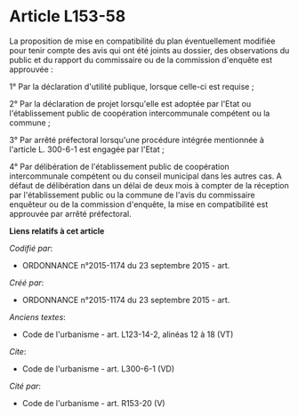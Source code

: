 # Article L153-58

La proposition de mise en compatibilité du plan éventuellement modifiée pour tenir compte des avis qui ont été joints au
dossier, des observations du public et du rapport du commissaire ou de la commission d'enquête est approuvée : 

1° Par la déclaration d'utilité publique, lorsque celle-ci est requise ; 

2° Par la déclaration de projet lorsqu'elle est adoptée par l'Etat ou l'établissement public de coopération intercommunale
compétent ou la commune ; 

3° Par arrêté préfectoral lorsqu'une procédure intégrée mentionnée à l'article L. 300-6-1 est engagée par l'Etat ; 

4° Par délibération de l'établissement public de coopération intercommunale compétent ou du conseil municipal dans les autres
cas. A défaut de délibération dans un délai de deux mois à compter de la réception par l'établissement public ou la commune
de l'avis du commissaire enquêteur ou de la commission d'enquête, la mise en compatibilité est approuvée par arrêté
préfectoral.

**Liens relatifs à cet article**

_Codifié par_:

  - ORDONNANCE n°2015-1174 du 23 septembre 2015 - art.

_Créé par_:

  - ORDONNANCE n°2015-1174 du 23 septembre 2015 - art.

_Anciens textes_:

  - Code de l'urbanisme - art. L123-14-2, alinéas 12 à 18  (VT)

_Cite_:

  - Code de l'urbanisme - art. L300-6-1 (VD)

_Cité par_:

  - Code de l'urbanisme - art. R153-20 (V)
